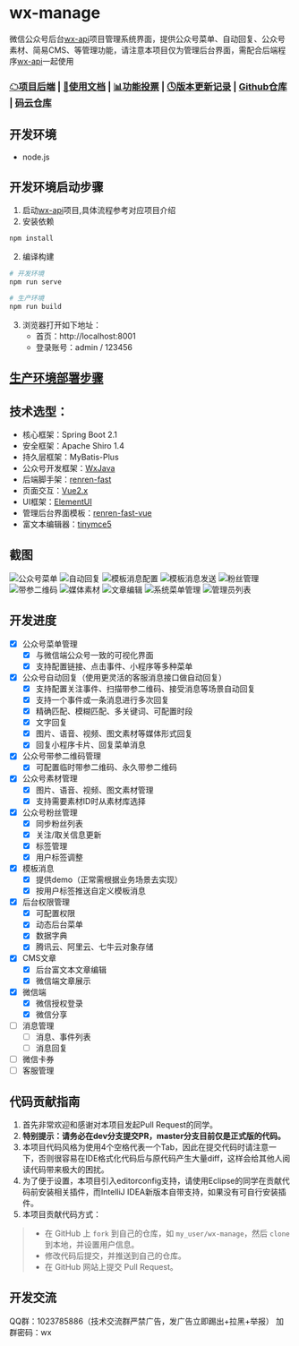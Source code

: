 # wx-manage
微信公众号后台[wx-api](https://github.com/niefy/wx-api)项目管理系统界面，提供公众号菜单、自动回复、公众号素材、简易CMS、等管理功能，请注意本项目仅为管理后台界面，需配合后端程序[wx-api](https://github.com/niefy/wx-api)一起使用

### [☁项目后端](https://github.com/niefy/wx-api) | [📖使用文档](https://github.com/niefy/wx-manage/wiki) | [📊功能投票](https://wj.qq.com/s2/5896407/a381) | [🕓版本更新记录](https://github.com/niefy/wx-manage/wiki/更新记录-versions) | [Github仓库](https://github.com/niefy/wx-manage) | [码云仓库](https://gitee.com/niefy/wx-manage)

## 开发环境
- node.js

## 开发环境启动步骤
1. 启动[wx-api](https://github.com/niefy/wx-api)项目,具体流程参考对应项目介绍
2. 安装依赖

``` bash
npm install
```
2. 编译构建
``` bash
# 开发环境
npm run serve

# 生产环境
npm run build
```
3. 浏览器打开如下地址：
    - 首页：http://localhost:8001
    - 登录账号：admin / 123456

## [生产环境部署步骤](https://github.com/niefy/wx-manage/wiki/生产环境部署文档)

## 技术选型：
- 核心框架：Spring Boot 2.1
- 安全框架：Apache Shiro 1.4
- 持久层框架：MyBatis-Plus
- 公众号开发框架：[WxJava](https://github.com/Wechat-Group/WxJava)
- 后端脚手架：[renren-fast](https://gitee.com/renrenio/renren-fast)
- 页面交互：[Vue2.x](https://cn.vuejs.org/v2/guide/)
- UI框架：[ElementUI](https://element.eleme.cn/#/zh-CN/component/quickstart)
- 管理后台界面模板：[renren-fast-vue](https://gitee.com/renrenio/renren-fast-vue)
- 富文本编辑器：[tinymce5](https://www.tiny.cloud/docs/quick-start/)



## 截图
![公众号菜单](https://s1.ax1x.com/2020/04/10/GTq6sI.png)
![自动回复](https://s1.ax1x.com/2020/04/10/GTqyQA.png)
![模板消息配置](https://s1.ax1x.com/2020/04/18/JnKZhF.jpg)
![模板消息发送](https://s1.ax1x.com/2020/04/18/JnKEkT.jpg)
![粉丝管理](https://s1.ax1x.com/2020/04/18/JnKVtU.jpg)
![带参二维码](https://s1.ax1x.com/2020/04/18/JnKF00.jpg)
![媒体素材](https://s1.ax1x.com/2020/04/18/JnKmp4.jpg)
![文章编辑](https://s1.ax1x.com/2020/04/10/GTqrzd.png)
![系统菜单管理](https://s1.ax1x.com/2020/04/18/JnKk7V.jpg)
![管理员列表](https://s1.ax1x.com/2020/04/18/JnKimq.jpg)


## 开发进度
- [x] 公众号菜单管理
    - [x] 与微信端公众号一致的可视化界面
    - [x] 支持配置链接、点击事件、小程序等多种菜单
- [x] 公众号自动回复（使用更灵活的客服消息接口做自动回复）
    - [x] 支持配置关注事件、扫描带参二维码、接受消息等场景自动回复
    - [x] 支持一个事件或一条消息进行多次回复
    - [x] 精确匹配、模糊匹配、多关键词、可配置时段
    - [x] 文字回复
    - [x] 图片、语音、视频、图文素材等媒体形式回复
    - [x] 回复小程序卡片、回复菜单消息
- [x] 公众号带参二维码管理
    - [x] 可配置临时带参二维码、永久带参二维码
- [x] 公众号素材管理
    - [x] 图片、语音、视频、图文素材管理
    - [x] 支持需要素材ID时从素材库选择
- [X] 公众号粉丝管理
    - [x] 同步粉丝列表
    - [x] 关注/取关信息更新
    - [x] 标签管理
    - [x] 用户标签调整
- [X] 模板消息
    - [x] 提供demo（正常需根据业务场景去实现）
    - [x] 按用户标签推送自定义模板消息
- [x] 后台权限管理
    - [x] 可配置权限
    - [x] 动态后台菜单
    - [x] 数据字典
    - [x] 腾讯云、阿里云、七牛云对象存储
- [x] CMS文章
    - [x] 后台富文本文章编辑
    - [x] 微信端文章展示
- [x] 微信端
    - [x] 微信授权登录
    - [x] 微信分享
- [ ] 消息管理
    - [ ] 消息、事件列表
    - [ ] 消息回复
- [ ] 微信卡券
- [ ] 客服管理

## 代码贡献指南
1. 首先非常欢迎和感谢对本项目发起Pull Request的同学。
1. **特别提示：请务必在dev分支提交PR，master分支目前仅是正式版的代码。**
1. 本项目代码风格为使用4个空格代表一个Tab，因此在提交代码时请注意一下，否则很容易在IDE格式化代码后与原代码产生大量diff，这样会给其他人阅读代码带来极大的困扰。
1. 为了便于设置，本项目引入editorconfig支持，请使用Eclipse的同学在贡献代码前安装相关插件，而IntelliJ IDEA新版本自带支持，如果没有可自行安装插件。
1. 本项目贡献代码方式：
>* 在 GitHub 上 `fork` 到自己的仓库，如 `my_user/wx-manage`，然后 `clone` 到本地，并设置用户信息。
>* 修改代码后提交，并推送到自己的仓库。
>* 在 GitHub 网站上提交 Pull Request。

## 开发交流
QQ群：1023785886（技术交流群严禁广告，发广告立即踢出+拉黑+举报） 加群密码：wx